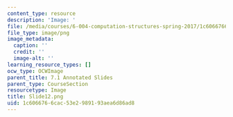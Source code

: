 ```yaml
---
content_type: resource
description: 'Image: '
file: /media/courses/6-004-computation-structures-spring-2017/1c6066766cac53e2989193aea6d86ad8_Slide12.png
file_type: image/png
image_metadata:
  caption: ''
  credit: ''
  image-alt: ''
learning_resource_types: []
ocw_type: OCWImage
parent_title: 7.1 Annotated Slides
parent_type: CourseSection
resourcetype: Image
title: Slide12.png
uid: 1c606676-6cac-53e2-9891-93aea6d86ad8
---
```

